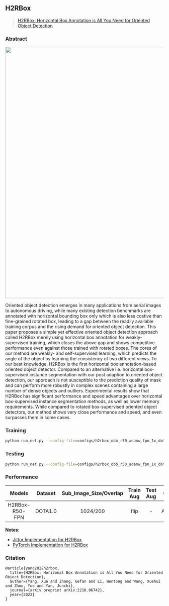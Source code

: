 ## H2RBox
> [H2RBox: Horizontal Box Annotation is All You Need for Oriented Object Detection](https://arxiv.org/abs/2210.06742)

<!-- [ALGORITHM] -->
### Abstract

<div align=center>
<img src="https://github.com/yangxue0827/h2rbox-mmrotate/blob/main/configs/h2rbox/pipeline.png" width="800"/>
</div>

Oriented object detection emerges in many applications from aerial images to autonomous driving, while many existing detection benchmarks are annotated with horizontal bounding box only which is also less costive than fine-grained rotated box, leading to a gap between the readily available training corpus and the rising demand for oriented object detection.  This paper proposes a simple yet effective oriented object detection approach called H2RBox merely using horizontal box annotation for weakly-supervised training, which closes the above gap and shows competitive performance even against those trained with rotated boxes.  The cores of our method are weakly- and self-supervised learning, which predicts the angle of the object by learning the consistency of two different views. To our best knowledge, H2RBox is the first horizontal box annotation-based oriented object detector. Compared to an alternative i.e. horizontal box-supervised instance segmentation with our post adaption to oriented object detection, our approach is not susceptible to the prediction quality of mask and can perform more robustly in complex scenes containing a large number of dense objects and outliers. Experimental results show that H2RBox has significant performance and speed advantages over horizontal box-supervised instance segmentation methods, as well as lower memory requirements. While compared to rotated box-supervised oriented object detectors, our method shows very close performance and speed, and even surpasses them in some cases.

### Training
```sh
python run_net.py --config-file=configs/h2rbox_obb_r50_adamw_fpn_1x_dota.py --task=train
```

### Testing
```sh
python run_net.py --config-file=configs/h2rbox_obb_r50_adamw_fpn_1x_dota.py --task=test
```

### Performance
|     Models     | Dataset | Sub_Image_Size/Overlap  | Train Aug  | Test Aug  | Optim | Lr schd  |  mAP  |                  Paper                    |                        Config                         |                              Download                               |
|:--------------:|:-------:|:-----------------------:|:----------:|:---------:|:-----:|:--------:|:-----:|:-----------------------------------------:|:-----------------------------------------------------:|:-------------------------------------------------------------------:|
| H2RBox-R50-FPN | DOTA1.0 |        1024/200         |    flip    |     -     | AdamW |    1x    | 67.62 | [arxiv](https://arxiv.org/abs/2210.06742) | [config](configs/h2rbox_obb_r50_adamw_fpn_1x_dota.py) | [model](https://cloud.tsinghua.edu.cn/f/9f19abe2f7074b569e77/?dl=1) |

**Notes:**

- [Jittor Implementation for H2RBox](https://github.com/yangxue0827/h2rbox-jittor)
- [PyTorch Implementation for H2RBox](https://github.com/yangxue0827/h2rbox-mmrotate)


### Citation

```
@article{yang2022h2rbox,
  title={H2RBox: Horizonal Box Annotation is All You Need for Oriented Object Detection},
  author={Yang, Xue and Zhang, Gefan and Li, Wentong and Wang, Xuehui and Zhou, Yue and Yan, Junchi},
  journal={arXiv preprint arXiv:2210.06742},
  year={2022}
}

```